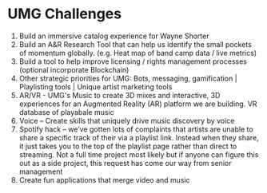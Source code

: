 # UMG Challenges

1. Build an immersive catalog experience for Wayne Shorter
2. Build an A&R Research Tool that can help us identify the small pockets of momentum globally. \(e.g. Heat map of band camp data / live metrics\)  
3. Build a tool to help improve licensing / rights management processes \(optional incorporate Blockchain\)
4. Other strategic priorities for UMG:  Bots, messaging, gamification \| Playlisting tools \| Unique artist marketing tools
5. AR/VR - UMG's Music to create 3D mixes and interactive, 3D experiences for an Augmented Reality \(AR\) platform we are building. VR database of playabale music
6. Voice – Create skills that uniquely drive music discovery by voice
7. Spotify hack – we’ve gotten lots of complaints that artists are unable to share a specific track of their via a playlist link. Instead when they share, it just takes you to the top of the playlist page rather than direct to streaming. Not a full time project most likely but if anyone can figure this out as a side project, this request has come our way from senior management
8. Create fun applications that merge video and music 

